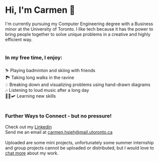 # Hi, I'm Carmen 👋

I'm currently pursuing my Computer Engineering degree with a Business minor at the University of Toronto.
I like tech because it has the power to bring people together to solve unique problems in a creative and highly efficient way. 
<br/>
<br/>

### In my free time, I enjoy:
⛷️ Playing badminton and skiing with friends <br/>
🏞️ Taking long walks in the ravine <br/>
💡 Breaking down and visualizing problems using hand-drawn diagrams <br/>
🎶 Listening to loud music after a long day <br/>
🏌️‍♀️🛩️ Learning new skills <br/>
<br/>

### Further Ways to Connect - but no pressure!
Check out my [Linkedin](https://www.linkedin.com/in/carmen-hsieh-368659157/) <br/>
Send me an email at carmen.hsieh@mail.utoronto.ca <br/>
<br/>
Uploaded are some mini projects, unfortunately some summer internship and group projects cannot be uploaded or distributed, but I would love to [chat more](mailto:carmen.hsieh@mail.utoronto.ca) about my work.
